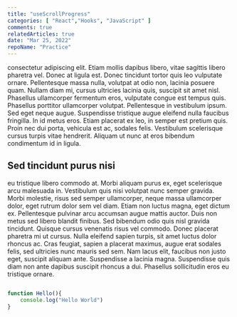 ```yaml
---
title: "useScrollProgress"
categories: [ "React","Hooks", "JavaScript" ]
comments: true
relatedArticles: true
date: "Mar 25, 2022"
repoName: "Practice"
---
```

consectetur adipiscing elit. Etiam mollis dapibus libero, vitae sagittis libero pharetra vel. Donec at ligula est. Donec tincidunt tortor quis leo vulputate ornare. Pellentesque massa nulla, volutpat at odio non, lacinia posuere quam. Nullam diam mi, cursus ultricies lacinia quis, suscipit sit amet nisl. Phasellus ullamcorper fermentum eros, vulputate congue est tempus quis. Phasellus porttitor ullamcorper volutpat. Pellentesque in vestibulum ipsum. Sed eget neque augue. Suspendisse tristique augue eleifend nulla faucibus fringilla. In id metus eros. Etiam placerat ex leo, in semper est pretium quis. Proin nec dui porta, vehicula est ac, sodales felis. Vestibulum scelerisque cursus turpis vitae hendrerit. Aliquam ut nunc at eros bibendum condimentum id in ligula.

## Sed tincidunt purus nisi

eu tristique libero commodo at. Morbi aliquam purus ex, eget scelerisque arcu malesuada in. Vestibulum quis nisi volutpat nunc semper gravida. Morbi molestie, risus sed semper ullamcorper, neque massa ullamcorper dolor, eget rutrum dolor sem vel diam. Etiam non luctus magna, eget dictum ex. Pellentesque pulvinar arcu accumsan augue mattis auctor. Duis non metus sed libero blandit finibus. Sed bibendum odio quis nisl gravida tincidunt. Quisque cursus venenatis risus vel commodo. Donec placerat pharetra mi ut cursus. Nulla eleifend sapien turpis, sit amet luctus dolor rhoncus ac. Cras feugiat, sapien a placerat maximus, augue erat sodales felis, sed ultricies nunc mauris sed sem. Nam lacus elit, faucibus non justo eget, suscipit aliquam ante. Suspendisse a lacinia magna. Suspendisse quis diam non ante dapibus suscipit rhoncus a dui. Phasellus sollicitudin eros eu tristique ornare.

```js

function Hello(){
    console.log("Hello World")
}

```
